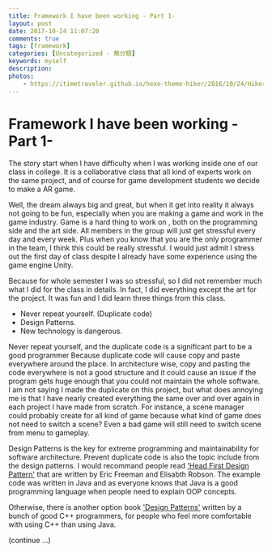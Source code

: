 ```yaml
---
title: Framework I have been working - Part 1-
layout: post
date: 2017-10-24 11:07:20
comments: true
tags: [framework]
categories: [Uncategorized - 無分類]
keywords: myself
description: 
photos:
	- https://itimetraveler.github.io/hexo-theme-hiker/2016/10/24/Hiker%E4%B8%BB%E9%A2%98%E9%A2%84%E8%A7%88/homepage-index.png
---
```


# Framework I have been working - Part 1-

The story start when I have difficulty when I was working inside one of 
our class in college. It is a collaborative class that all kind of experts 
work on the same project, and of course for game development students we 
decide to make a AR game.

Well, the dream always big and great, but when it get into reality it always 
not going to be fun, especially when you are making a game and work in the game 
industry. Game is a hard thing to work on , both on the programming side and 
the art side. All members in the group will just get stressful every day and 
every week. Plus when you know that you are the only programmer in the team, I 
think this could be really stressful. I would just admit I stress out the first 
day of class despite I already have some experience using the game engine Unity.

Because for whole semester I was so stressful, so I did not remember much what 
I did for the class in details. In fact, I did everything except the art for 
the project. It was fun and I did learn three things from this class.

* Never repeat yourself. (Duplicate code)
* Design Patterns.
* New technology is dangerous.

Never repeat yourself, and the duplicate code is a significant part to be a 
good programmer Because duplicate code will cause copy and paste everywhere 
around the place. In architecture wise, copy and pasting the code everywhere 
is not a good structure and it could cause an issue if the program gets huge 
enough that you could not maintain the whole software. I am not saying I made 
the duplicate on this project, but what does annoying me is that I have nearly 
created everything the same over and over again in each project I have made 
from scratch. For instance, a scene manager could probably create for all kind 
of game because what kind of game does not need to switch a scene? Even a bad 
game will still need to switch scene from menu to gameplay.

Design Patterns is the key for extreme programming and maintainability for 
software architecture. Prevent duplicate code is also the topic include 
from the design patterns. I would recommand people read
['Head First Design Pattern'](https://images-na.ssl-images-amazon.com/images/I/91bobQSPQrL.jpg)
that are written by Eric Freeman and Elisabth Robson. The example code was 
written in Java and as everyone knows that Java is a good programming language 
when people need to explain OOP concepts.

Otherwise, there is another option book
['Design Patterns'](https://images-na.ssl-images-amazon.com/images/I/51Q-RLSadrL.jpg)
written by a bunch of good C++ programmers, for people who feel more comfortable 
with using C++ than using Java.

(continue ...)

